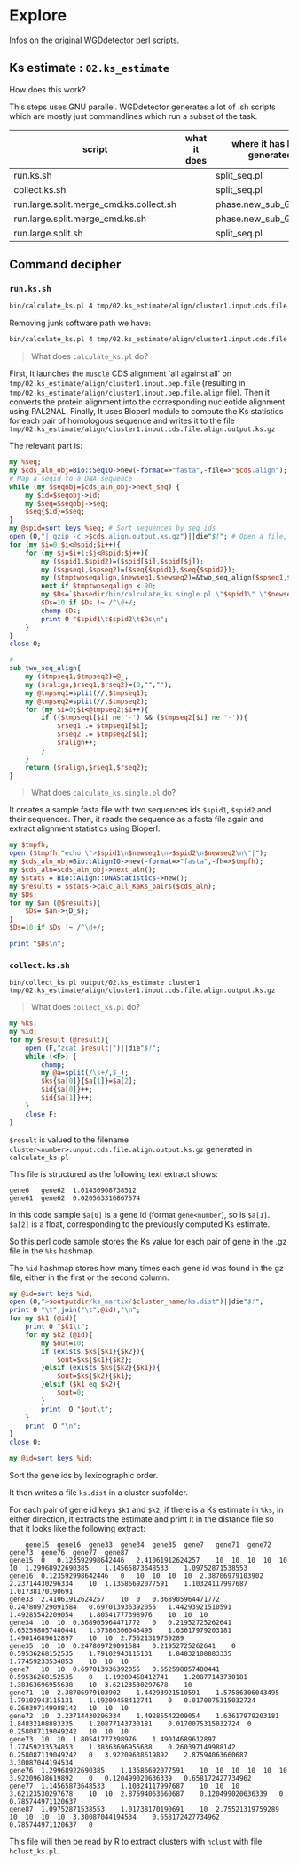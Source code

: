 # Explore

Infos on the original WGDdetector perl scripts.

## Ks estimate : `02.ks_estimate`

How does this work?

This steps uses GNU parallel.
WGDdetector generates a lot of .sh scripts which are mostly just commandlines which run a subset of the task.

| script | what it does | where it has been generated | 
| ------ | ------------ | --------------------------- |
| run.ks.sh | | split_seq.pl |
| collect.ks.sh | |split_seq.pl |
| run.large.split.merge_cmd.ks.collect.sh | | phase.new_sub_GF_seq.pl|
| run.large.split.merge_cmd.ks.sh | | phase.new_sub_GF_seq.pl |
| run.large.split.sh | | split_seq.pl |

## Command decipher

### `run.ks.sh`


```bash
bin/calculate_ks.pl 4 tmp/02.ks_estimate/align/cluster1.input.cds.file tmp/02.ks_estimate/align/cluster1.input.pep.file /usr/bin/muscle /usr/bin/pal2nal.pl
```

Removing junk software path we have:

```bash
bin/calculate_ks.pl 4 tmp/02.ks_estimate/align/cluster1.input.cds.file tmp/02.ks_estimate/align/cluster1.input.pep.file
```

> What does `calculate_ks.pl` do?

First, It launches the `muscle` CDS alignment 'all against all' on `tmp/02.ks_estimate/align/cluster1.input.pep.file` (resulting in `tmp/02.ks_estimate/align/cluster1.input.pep.file.align` file).
Then it converts the protein alignment into the corresponding nucleotide alignment using PAL2NAL.
Finally, It uses Bioperl module to compute the Ks statistics for each pair of homologous sequence and writes it to the file `tmp/02.ks_estimate/align/cluster1.input.cds.file.align.output.ks.gz`

The relevant part is:

```perl
my %seq;
my $cds_aln_obj=Bio::SeqIO->new(-format=>"fasta",-file=>"$cds.align");
# Map a seqid to a DNA sequence
while (my $seqobj=$cds_aln_obj->next_seq) {
    my $id=$seqobj->id;
    my $seq=$seqobj->seq;
    $seq{$id}=$seq;
}
my @spid=sort keys %seq; # Sort sequences by seq ids
open (O,"| gzip -c >$cds.align.output.ks.gz")||die"$!"; # Open a file, to a compressed gzip archive
for (my $i=0;$i<@spid;$i++){
    for (my $j=$i+1;$j<@spid;$j++){
        my ($spid1,$spid2)=($spid[$i],$spid[$j]);
        my ($spseq1,$spseq2)=($seq{$spid1},$seq{$spid2});
        my ($tmptwoseqalign,$newseq1,$newseq2)=&two_seq_align($spseq1,$spseq2);
        next if $tmptwoseqalign < 90;
        my $Ds=`$basedir/bin/calculate_ks.single.pl \"$spid1\" \"$newseq1\" \"$spid2\" \"$newseq2\"`;
        $Ds=10 if $Ds !~ /^\d+/;
        chomp $Ds;
        print O "$spid1\t$spid2\t$Ds\n";
    }
}
close O;

# 
sub two_seq_align{
    my ($tmpseq1,$tmpseq2)=@_;
    my ($ralign,$rseq1,$rseq2)=(0,"","");
    my @tmpseq1=split(//,$tmpseq1);
    my @tmpseq2=split(//,$tmpseq2);
    for (my $i=0;$i<@tmpseq2;$i++){
        if (($tmpseq1[$i] ne '-') && ($tmpseq2[$i] ne '-')){
            $rseq1 .= $tmpseq1[$i];
            $rseq2 .= $tmpseq2[$i];
            $ralign++;
        }
    }
    return ($ralign,$rseq1,$rseq2);
}
```

> What does `calculate_ks.single.pl` do?

It creates a sample fasta file with two sequences ids `$spid1`, `$spid2` and their sequences.
Then, it reads the sequence as a fasta file again and extract alignment statistics using Bioperl.

```perl
my $tmpfh;
open ($tmpfh,"echo \">$spid1\n$newseq1\n>$spid2\n$newseq2\n\"|");
my $cds_aln_obj=Bio::AlignIO->new(-format=>"fasta",-fh=>$tmpfh);
my $cds_aln=$cds_aln_obj->next_aln();
my $stats = Bio::Align::DNAStatistics->new(); 
my $results = $stats->calc_all_KaKs_pairs($cds_aln);
my $Ds;
for my $an (@$results){
    $Ds= $an->{D_s};
}
$Ds=10 if $Ds !~ /^\d+/;

print "$Ds\n";
```


### `collect.ks.sh`

```text
bin/collect_ks.pl output/02.ks_estimate cluster1 tmp/02.ks_estimate/align/cluster1.input.cds.file.align.output.ks.gz
```

> What does `collect_ks.pl` do?

```perl
my %ks;
my %id;
for my $result (@result){
    open (F,"zcat $result|")||die"$!";
    while (<F>) {
        chomp;
        my @a=split(/\s+/,$_);
        $ks{$a[0]}{$a[1]}=$a[2];
        $id{$a[0]}++;
        $id{$a[1]}++;
    }
    close F;
}
```

`$result` is valued to the filename `cluster<number>.unput.cds.file.align.output.ks.gz` generated in `calculate_ks.pl`

This file is structured as the following text extract shows:

```
gene6   gene62  1.01430908738512
gene61  gene62  0.020563316867574
```

In this code sample `$a[0]` is a gene id (format `gene<number`), so is `$a[1]`. `$a[2]` is a float, corresponding to the previously computed Ks estimate.

So this perl code sample stores the Ks value for each pair of gene in the .gz file in the `%ks` hashmap.

The `%id` hashmap stores how many times each gene id was found in the gz file, either in the first or the second column.


```perl
my @id=sort keys %id;
open (O,">$outputdir/ks_martix/$cluster_name/ks.dist")||die"$!";
print O "\t",join("\t",@id),"\n";
for my $k1 (@id){
    print O "$k1\t";
    for my $k2 (@id){
        my $out=10;
        if (exists $ks{$k1}{$k2}){
            $out=$ks{$k1}{$k2};
        }elsif (exists $ks{$k2}{$k1}){
            $out=$ks{$k2}{$k1};
        }elsif ($k1 eq $k2){
            $out=0;
        }
        print  O "$out\t";
    }
    print  O "\n";
}
close O;
```

```perl
my @id=sort keys %id;
```
Sort the gene ids by lexicographic order.

It then writes a file `ks.dist` in a cluster subfolder.

For each pair of gene id keys `$k1` and `$k2`, if there is a Ks estimate in `%ks`, in either direction, it extracts the estimate and print it in the distance file so that it looks like the following extract:

```text
	gene15	gene16	gene33	gene34	gene35	gene7	gene71	gene72	gene73	gene76	gene77	gene87
gene15	0	0.123592998642446	2.41061912624257	10	10	10	10	10	10	1.29968922690385	1.14565873648533	1.09752871538553	
gene16	0.123592998642446	0	10	10	10	10	2.38706979103902	2.23714430296334	10	1.13586692077591	1.10324117997687	1.01738170190691	
gene33	2.41061912624257	10	0	0.368905964471772	0.247809729091584	0.697013936392055	1.44293921510591	1.49285542209054	1.80541777398976	10	10	10	
gene34	10	10	0.368905964471772	0	0.21952725262641	0.652598057480441	1.57586306043495	1.63617979203181	1.49014689612897	10	10	2.75521319759289	
gene35	10	10	0.247809729091584	0.21952725262641	0	0.59536268152535	1.79102943115131	1.84832108883335	1.77459233534853	10	10	10	
gene7	10	10	0.697013936392055	0.652598057480441	0.59536268152535	0	1.19209458412741	1.20877143730181	1.38363696955638	10	3.62123530297678	10	
gene71	10	2.38706979103902	1.44293921510591	1.57586306043495	1.79102943115131	1.19209458412741	0	0.0170075315032724	0.260397149988142	10	10	10	
gene72	10	2.23714430296334	1.49285542209054	1.63617979203181	1.84832108883335	1.20877143730181	0.0170075315032724	0	0.258087119049242	10	10	10	
gene73	10	10	1.80541777398976	1.49014689612897	1.77459233534853	1.38363696955638	0.260397149988142	0.258087119049242	0	3.92209638619892	2.87594063660687	3.30087044194534	
gene76	1.29968922690385	1.13586692077591	10	10	10	10	10	10	3.92209638619892	0	0.120499020636339	0.658172427734962	
gene77	1.14565873648533	1.10324117997687	10	10	10	3.62123530297678	10	10	2.87594063660687	0.120499020636339	0	0.785744971120637	
gene87	1.09752871538553	1.01738170190691	10	2.75521319759289	10	10	10	10	3.30087044194534	0.658172427734962	0.785744971120637	0	
```

This file will then be read by R to extract clusters with `hclust` with file  `hclust_ks.pl`.


